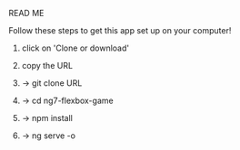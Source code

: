 READ ME

Follow these steps to get this app set up on your computer!

1. click on 'Clone or download'

2. copy the URL



3. -> git clone URL 

4. -> cd ng7-flexbox-game

5. -> npm install

6. -> ng serve -o 


